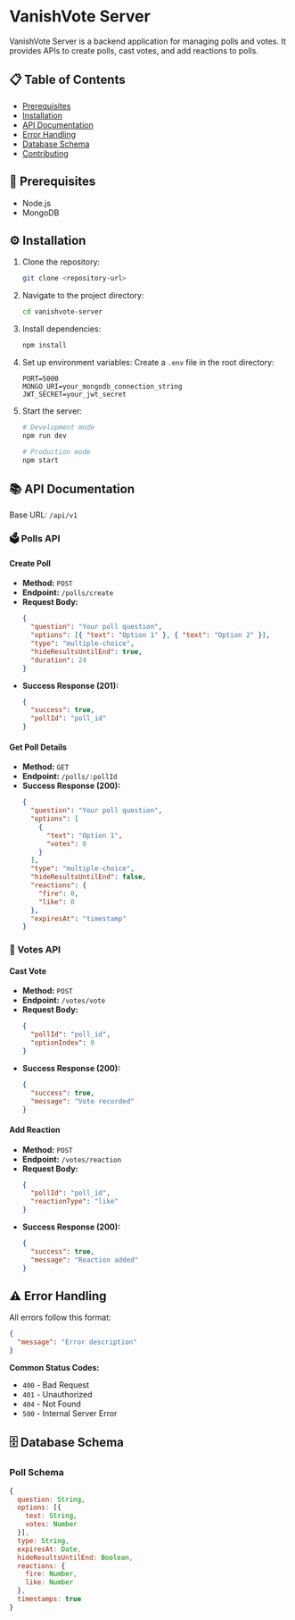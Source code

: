 # VanishVote Server

VanishVote Server is a backend application for managing polls and votes. It provides APIs to create polls, cast votes, and add reactions to polls.

## 📋 Table of Contents

- [Prerequisites](#prerequisites)
- [Installation](#installation)
- [API Documentation](#api-documentation)
- [Error Handling](#error-handling)
- [Database Schema](#database-schema)
- [Contributing](#contributing)

## 🚀 Prerequisites

- Node.js
- MongoDB

## ⚙️ Installation

1. Clone the repository:

   ```bash
   git clone <repository-url>
   ```

2. Navigate to the project directory:

   ```bash
   cd vanishvote-server
   ```

3. Install dependencies:

   ```bash
   npm install
   ```

4. Set up environment variables:
   Create a `.env` file in the root directory:

   ```env
   PORT=5000
   MONGO_URI=your_mongodb_connection_string
   JWT_SECRET=your_jwt_secret
   ```

5. Start the server:

   ```bash
   # Development mode
   npm run dev

   # Production mode
   npm start
   ```

## 📚 API Documentation

Base URL: `/api/v1`

### 🗳️ Polls API

#### Create Poll

- **Method:** `POST`
- **Endpoint:** `/polls/create`
- **Request Body:**
  ```json
  {
    "question": "Your poll question",
    "options": [{ "text": "Option 1" }, { "text": "Option 2" }],
    "type": "multiple-choice",
    "hideResultsUntilEnd": true,
    "duration": 24
  }
  ```
- **Success Response (201):**
  ```json
  {
    "success": true,
    "pollId": "poll_id"
  }
  ```

#### Get Poll Details

- **Method:** `GET`
- **Endpoint:** `/polls/:pollId`
- **Success Response (200):**
  ```json
  {
    "question": "Your poll question",
    "options": [
      {
        "text": "Option 1",
        "votes": 0
      }
    ],
    "type": "multiple-choice",
    "hideResultsUntilEnd": false,
    "reactions": {
      "fire": 0,
      "like": 0
    },
    "expiresAt": "timestamp"
  }
  ```

### 🗽 Votes API

#### Cast Vote

- **Method:** `POST`
- **Endpoint:** `/votes/vote`
- **Request Body:**
  ```json
  {
    "pollId": "poll_id",
    "optionIndex": 0
  }
  ```
- **Success Response (200):**
  ```json
  {
    "success": true,
    "message": "Vote recorded"
  }
  ```

#### Add Reaction

- **Method:** `POST`
- **Endpoint:** `/votes/reaction`
- **Request Body:**
  ```json
  {
    "pollId": "poll_id",
    "reactionType": "like"
  }
  ```
- **Success Response (200):**
  ```json
  {
    "success": true,
    "message": "Reaction added"
  }
  ```

## ⚠️ Error Handling

All errors follow this format:

```json
{
  "message": "Error description"
}
```

**Common Status Codes:**

- `400` - Bad Request
- `401` - Unauthorized
- `404` - Not Found
- `500` - Internal Server Error

## 🗄️ Database Schema

### Poll Schema

```javascript
{
  question: String,
  options: [{
    text: String,
    votes: Number
  }],
  type: String,
  expiresAt: Date,
  hideResultsUntilEnd: Boolean,
  reactions: {
    fire: Number,
    like: Number
  },
  timestamps: true
}
```
